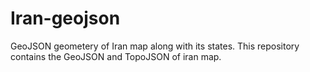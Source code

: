 Iran-geojson
============

GeoJSON geometery of Iran map along with its states. This repository contains the GeoJSON and TopoJSON of iran map.
